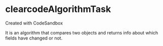 # clearcodeAlgorithmTask

Created with CodeSandbox

It is an algorithm that compares two objects and returns info about which fields have changed or not.
